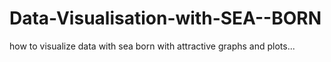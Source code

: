 # Data-Visualisation-with-SEA--BORN
how to visualize data with sea born with attractive graphs and plots...
